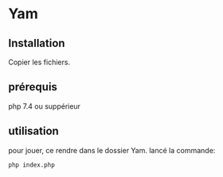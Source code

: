 # Yam

## Installation
Copier les fichiers.

## prérequis
php 7.4 ou suppérieur

## utilisation
pour jouer, ce rendre dans le dossier Yam.
lancé la commande:

```bash
php index.php
```
